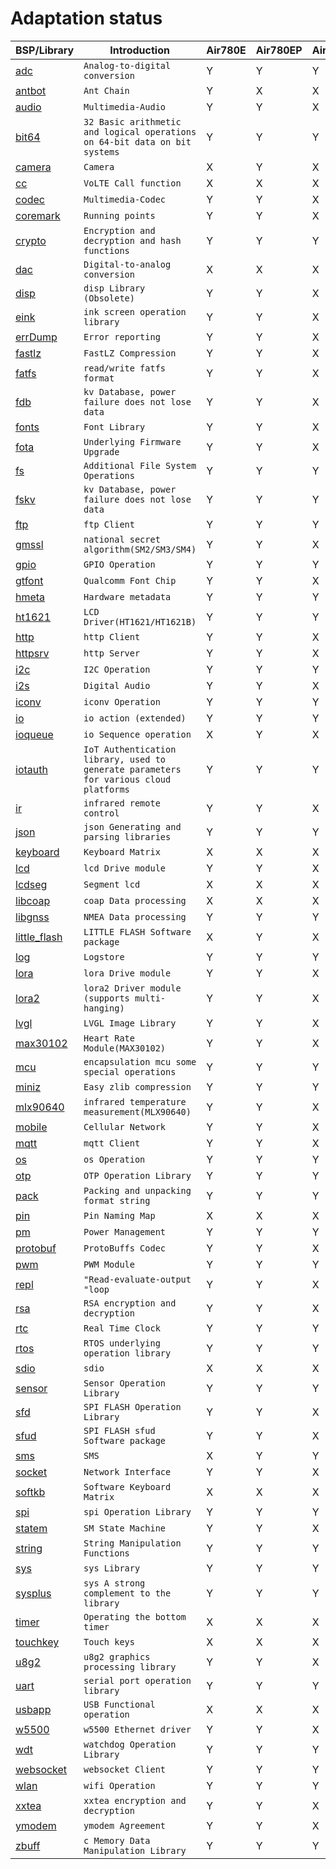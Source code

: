 # Adaptation status

|BSP/Library | Introduction|Air780E|Air780EP|Air780EPS|Air780EQ|Air700EAQ|Air700EMQ|Air700ECQ|Air201|
|---|---|---|---|---|---|---|---|---|---|
|[adc](adc.md)|`Analog-to-digital conversion`|Y|Y|Y|X|Y|Y|Y|Y|
|[antbot](antbot.md)|`Ant Chain`|Y|X|X|X|X|X|X|X|
|[audio](audio.md)|`Multimedia-Audio`|Y|Y|X|X|X|X|X|Y|
|[bit64](bit64.md)|`32 Basic arithmetic and logical operations on 64-bit data on bit systems`|Y|Y|Y|Y|Y|Y|Y|Y|
|[camera](camera.md)|`Camera`|X|Y|X|X|X|X|X|X|
|[cc](cc.md)|`VoLTE Call function`|X|X|X|X|X|X|X|X|
|[codec](codec.md)|`Multimedia-Codec`|Y|Y|X|X|X|X|X|Y|
|[coremark](coremark.md)|`Running points`|Y|Y|X|X|X|X|X|X|
|[crypto](crypto.md)|`Encryption and decryption and hash functions`|Y|Y|Y|Y|Y|Y|Y|Y|
|[dac](dac.md)|`Digital-to-analog conversion`|X|X|X|X|X|X|X|X|
|[disp](disp.md)|`disp Library (Obsolete)`|Y|Y|X|X|X|X|X|X|
|[eink](eink.md)|`ink screen operation library`|Y|Y|X|X|X|X|X|Y|
|[errDump](errDump.md)|`Error reporting`|Y|Y|X|X|X|X|X|X|
|[fastlz](fastlz.md)|`FastLZ Compression`|Y|Y|X|X|X|X|X|X|
|[fatfs](fatfs.md)|`read/write fatfs format`|Y|Y|X|X|X|X|X|Y|
|[fdb](fdb.md)|`kv Database, power failure does not lose data`|Y|Y|X|X|X|X|X|X|
|[fonts](fonts.md)|`Font Library`|Y|Y|X|X|X|X|X|Y|
|[fota](fota.md)|`Underlying Firmware Upgrade`|Y|Y|X|X|X|X|X|X|
|[fs](fs.md)|`Additional File System Operations`|Y|Y|Y|Y|X|X|X|Y|
|[fskv](fskv.md)|`kv Database, power failure does not lose data`|Y|Y|Y|Y|X|X|X|Y|
|[ftp](ftp.md)|`ftp Client`|Y|Y|Y|Y|Y|Y|Y|Y|
|[gmssl](gmssl.md)|`national secret algorithm(SM2/SM3/SM4)`|Y|Y|X|X|X|X|X|X|
|[gpio](gpio.md)|`GPIO Operation`|Y|Y|Y|Y|Y|Y|Y|Y|
|[gtfont](gtfont.md)|`Qualcomm Font Chip`|Y|Y|X|X|X|X|X|X|
|[hmeta](hmeta.md)|`Hardware metadata`|Y|Y|Y|Y|Y|Y|Y|Y|
|[ht1621](ht1621.md)|`LCD Driver(HT1621/HT1621B)`|Y|Y|Y|Y|Y|Y|Y|Y|
|[http](http.md)|`http Client`|Y|Y|X|X|X|X|X|X|
|[httpsrv](httpsrv.md)|`http Server`|Y|Y|X|X|X|X|X|X|
|[i2c](i2c.md)|`I2C Operation`|Y|Y|Y|X|Y|Y|Y|Y|
|[i2s](i2s.md)|`Digital Audio`|Y|Y|X|X|X|X|X|X|
|[iconv](iconv.md)|`iconv Operation`|Y|Y|Y|Y|Y|Y|Y|Y|
|[io](io.md)|`io action (extended)`|Y|Y|Y|Y|Y|Y|Y|Y|
|[ioqueue](ioqueue.md)|`io Sequence operation`|X|Y|X|X|X|X|X|X|
|[iotauth](iotauth.md)|`IoT Authentication library, used to generate parameters for various cloud platforms`|Y|Y|Y|Y|Y|Y|Y|Y|
|[ir](ir.md)|`infrared remote control`|Y|Y|X|X|X|X|X|X|
|[json](json.md)|`json Generating and parsing libraries`|Y|Y|Y|Y|Y|Y|Y|Y|
|[keyboard](keyboard.md)|`Keyboard Matrix`|X|X|X|X|X|X|X|X|
|[lcd](lcd.md)|`lcd Drive module`|Y|Y|X|X|X|X|X|Y|
|[lcdseg](lcdseg.md)|`Segment lcd`|X|X|X|X|X|X|X|X|
|[libcoap](libcoap.md)|`coap Data processing`|X|X|X|X|X|X|X|X|
|[libgnss](libgnss.md)|`NMEA Data processing`|Y|Y|Y|X|X|X|X|Y|
|[little_flash](little_flash.md)|`LITTLE FLASH Software package`|X|Y|X|X|X|X|X|Y|
|[log](log.md)|`Logstore`|Y|Y|Y|Y|Y|Y|Y|Y|
|[lora](lora.md)|`lora Drive module`|Y|Y|X|X|X|X|X|X|
|[lora2](lora2.md)|`lora2 Driver module (supports multi-hanging)`|Y|Y|X|X|X|X|X|X|
|[lvgl](lvgl.md)|`LVGL Image Library`|Y|Y|X|X|X|X|X|X|
|[max30102](max30102.md)|`Heart Rate Module(MAX30102)`|Y|Y|X|X|X|X|X|X|
|[mcu](mcu.md)|`encapsulation mcu some special operations`|Y|Y|Y|Y|X|X|X|Y|
|[miniz](miniz.md)|`Easy zlib compression`|Y|Y|Y|Y|Y|Y|Y|Y|
|[mlx90640](mlx90640.md)|`infrared temperature measurement(MLX90640)`|Y|Y|X|X|X|X|X|X|
|[mobile](mobile.md)|`Cellular Network`|Y|Y|X|X|X|X|X|X|
|[mqtt](mqtt.md)|`mqtt Client`|Y|Y|X|X|X|X|X|X|
|[os](os.md)|`os Operation`|Y|Y|Y|Y|Y|Y|Y|Y|
|[otp](otp.md)|`OTP Operation Library`|Y|Y|Y|X|X|X|X|Y|
|[pack](pack.md)|`Packing and unpacking format string`|Y|Y|Y|Y|Y|Y|Y|Y|
|[pin](pin.md)|`Pin Naming Map`|X|X|X|X|X|X|X|X|
|[pm](pm.md)|`Power Management`|Y|Y|Y|Y|Y|Y|Y|Y|
|[protobuf](protobuf.md)|`ProtoBuffs Codec`|Y|Y|X|X|X|X|X|X|
|[pwm](pwm.md)|`PWM Module`|Y|Y|Y|X|Y|Y|Y|Y|
|[repl](repl.md)|`"Read-evaluate-output "loop`|Y|Y|X|X|X|X|X|X|
|[rsa](rsa.md)|`RSA encryption and decryption`|Y|Y|X|X|X|X|X|X|
|[rtc](rtc.md)|`Real Time Clock`|Y|Y|Y|Y|X|X|X|Y|
|[rtos](rtos.md)|`RTOS underlying operation library`|Y|Y|Y|Y|Y|Y|Y|Y|
|[sdio](sdio.md)|`sdio`|X|X|X|X|X|X|X|X|
|[sensor](sensor.md)|`Sensor Operation Library`|Y|Y|Y|X|X|X|X|Y|
|[sfd](sfd.md)|`SPI FLASH Operation Library`|Y|Y|X|X|X|X|X|X|
|[sfud](sfud.md)|`SPI FLASH sfud Software package`|Y|Y|X|X|X|X|X|Y|
|[sms](sms.md)|`SMS`|X|Y|Y|Y|Y|Y|Y|X|
|[socket](socket.md)|`Network Interface`|Y|Y|X|X|X|X|X|X|
|[softkb](softkb.md)|`Software Keyboard Matrix`|X|X|X|X|X|X|X|X|
|[spi](spi.md)|`spi Operation Library`|Y|Y|Y|X|Y|Y|Y|Y|
|[statem](statem.md)|`SM State Machine`|Y|Y|X|X|X|X|X|X|
|[string](string.md)|`String Manipulation Functions`|Y|Y|Y|Y|Y|Y|Y|Y|
|[sys](sys.md)|`sys Library`|Y|Y|Y|Y|Y|Y|Y|Y|
|[sysplus](sysplus.md)|`sys A strong complement to the library`|Y|Y|Y|Y|Y|Y|Y|Y|
|[timer](timer.md)|`Operating the bottom timer`|X|X|X|X|X|X|X|X|
|[touchkey](touchkey.md)|`Touch keys`|X|X|X|X|X|X|X|X|
|[u8g2](u8g2.md)|`u8g2 graphics processing library`|Y|Y|X|X|X|X|X|Y|
|[uart](uart.md)|`serial port operation library`|Y|Y|Y|Y|Y|Y|Y|Y|
|[usbapp](usbapp.md)|`USB Functional operation`|X|X|X|X|X|X|X|X|
|[w5500](w5500.md)|`w5500 Ethernet driver`|Y|Y|X|X|X|X|X|X|
|[wdt](wdt.md)|`watchdog Operation Library`|Y|Y|Y|Y|Y|Y|Y|Y|
|[websocket](websocket.md)|`websocket Client`|Y|Y|Y|Y|Y|Y|Y|Y|
|[wlan](wlan.md)|`wifi Operation`|Y|Y|Y|Y|Y|Y|Y|Y|
|[xxtea](xxtea.md)|`xxtea encryption and decryption `|Y|Y|X|X|X|X|X|X|
|[ymodem](ymodem.md)|`ymodem Agreement`|Y|Y|X|X|X|X|X|X|
|[zbuff](zbuff.md)|`c Memory Data Manipulation Library`|Y|Y|Y|Y|Y|Y|Y|Y|

